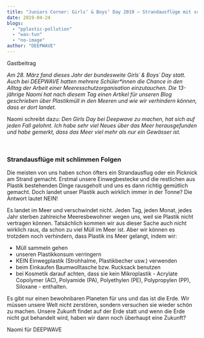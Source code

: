 ```yaml
---
title: "Juniors Corner: Girls‘ & Boys‘ Day 2019 – Strandausflüge mit schlimmen Folgen"
date: 2019-04-24
blogs: 
  - "pplastic-pollution"
  - "was-tun"
  - "no-image"
author: "DEEPWAVE"
---
```


Gastbeitrag

_Am 28. März fand dieses Jahr der bundesweite Girls´ & Boys´ Day statt. Auch bei DEEPWAVE hatten mehrere Schüler\*innen die Chance in den Alltag der Arbeit einer Meeresschutzorganisation einzutauchen. Die 13-jährige Naomi hat nach diesem Tag einen Artikel für unseren Blog geschrieben über Plastikmüll in den Meeren und wie wir verhindern können, dass er dort landet._

Naomi schreibt dazu: _Den Girls Day bei Deepwave zu machen, hat sich auf jeden Fall gelohnt. Ich habe sehr viel Neues über das Meer herausgefunden und habe gemerkt, dass das Meer viel mehr als nur ein Gewässer ist._

 

### Strandausflüge mit schlimmen Folgen

Die meisten von uns haben schon öfters ein Strandausflug oder ein Picknick am Strand gemacht. Erstmal unsere Einwegbestecke und die restlichen aus Plastik bestehenden Dinge rausgeholt und uns es dann richtig gemütlich gemacht. Doch landet unser Plastik auch wirklich immer in der Tonne? Die Antwort lautet NEIN!

Es landet im Meer und verschwindet nicht. Jeden Tag, jeden Monat, jedes Jahr sterben zahlreiche Meeresbewohner wegen uns, weil sie Plastik nicht vertragen können. Tatsächlich kommen wir aus dieser Sache auch nicht wirklich raus, da schon zu viel Müll im Meer ist. Aber wir können es trotzdem noch verhindern, dass Plastik ins Meer gelangt, indem wir:

- Müll sammeln gehen
- unseren Plastikkonsum verringern
- KEIN Einwegplastik (Strohhalme, Plastikbecher usw.) verwenden
- beim Einkaufen Baumwolltasche bzw. Rucksack benutzen
- bei Kosmetik darauf achten, dass sie kein Mikroplastik - Acrylate Copolymer (AC), Polyamide (PA), Polyethylen (PE), Polypropylen (PP), Siloxane - enthalten.

Es gibt nur einen bewohnbaren Planeten für uns und das ist die Erde. Wir müssen unsere Welt nicht zerstören, sondern versuchen sie wieder schön zu machen. Unsere Zukunft findet auf der Erde statt und wenn die Erde nicht gut behandelt wird, haben wir dann noch überhaupt eine Zukunft?

Naomi für DEEPWAVE
